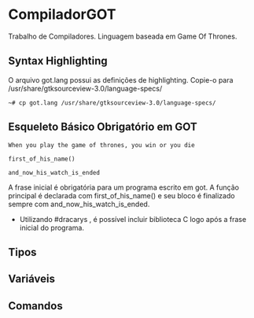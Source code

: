 CompiladorGOT
=============

Trabalho de Compiladores. Linguagem baseada em Game Of Thrones.

## Syntax Highlighting

O arquivo got.lang possui as definições de highlighting. Copie-o para /usr/share/gtksourceview-3.0/language-specs/

`~# cp got.lang /usr/share/gtksourceview-3.0/language-specs/`

## Esqueleto Básico Obrigatório em GOT

    When you play the game of thrones, you win or you die
    
    first_of_his_name()
    
    and_now_his_watch_is_ended
    

A frase inicial é obrigatória para um programa escrito em got. A função principal é declarada com first_of_his_name() e seu bloco é finalizado sempre com and_now_his_watch_is_ended.

+ Utilizando #dracarys <somelib>, é possível incluir biblioteca C logo após a frase inicial do programa.


## Tipos


## Variáveis


## Comandos

